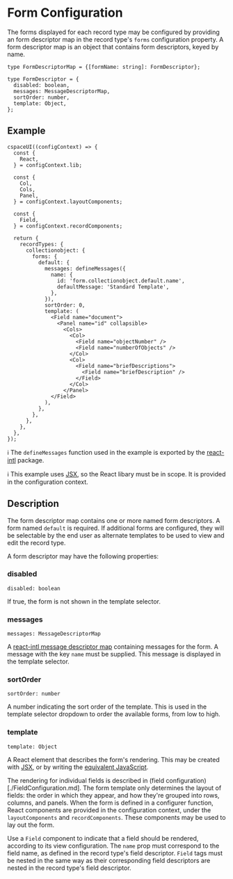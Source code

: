 # Form Configuration

The forms displayed for each record type may be configured by providing an form descriptor map in the record type's `forms` configuration property. A form descriptor map is an object that contains form descriptors, keyed by name.

```
type FormDescriptorMap = {[formName: string]: FormDescriptor};
```
```
type FormDescriptor = {
  disabled: boolean,
  messages: MessageDescriptorMap,
  sortOrder: number,
  template: Object,
};
```

## Example

```
cspaceUI((configContext) => {
  const {
    React,
  } = configContext.lib;

  const {
    Col,
    Cols,
    Panel,
  } = configContext.layoutComponents;

  const {
    Field,
  } = configContext.recordComponents;

  return {
    recordTypes: {
      collectionobject: {
        forms: {
          default: {
            messages: defineMessages({
              name: {
                id: 'form.collectionobject.default.name',
                defaultMessage: 'Standard Template',
              },
            }),
            sortOrder: 0,
            template: (
              <Field name="document">
                <Panel name="id" collapsible>
                  <Cols>
                    <Col>
                      <Field name="objectNumber" />
                      <Field name="numberOfObjects" />
                    </Col>
                    <Col>
                      <Field name="briefDescriptions">
                        <Field name="briefDescription" />
                      </Field>
                    </Col>
                  </Panel>
              </Field>
            ),
          },
        },
      },
    },
  },
});
```

ℹ️ The `defineMessages` function used in the example is exported by the [react-intl](https://github.com/yahoo/react-intl/wiki) package.

ℹ️ This example uses [JSX](https://reactjs.org/docs/introducing-jsx.html), so the React libary must be in scope. It is provided in the configuration context.

## Description

The form descriptor map contains one or more named form descriptors. A form named `default` is required. If additional forms are configured, they will be selectable by the end user as alternate templates to be used to view and edit the record type.

A form descriptor may have the following properties:

### disabled
```
disabled: boolean
```
If true, the form is not shown in the template selector.

### messages
```
messages: MessageDescriptorMap
```
A [react-intl message descriptor map](https://github.com/yahoo/react-intl/wiki/API#definemessages) containing messages for the form. A message with the key `name` must be supplied. This message is displayed in the template selector.

### sortOrder
```
sortOrder: number
```
A number indicating the sort order of the template. This is used in the template selector dropdown to order the available forms, from low to high.

### template
```
template: Object
```
A React element that describes the form's rendering. This may be created with [JSX](https://reactjs.org/docs/introducing-jsx.html), or by writing the [equivalent JavaScript](https://reactjs.org/docs/introducing-jsx.html#jsx-represents-objects).

The rendering for individual fields is described in (field configuration)[./FieldConfiguration.md]. The form template only determines the layout of fields: the order in which they appear, and how they're grouped into rows, columns, and panels. When the form is defined in a configurer function, React components are provided in the configuration context, under the `layoutComponents` and `recordComponents`. These components may be used to lay out the form.

Use a `Field` component to indicate that a field should be rendered, according to its view configuration. The `name` prop must correspond to the field name, as defined in the record type's field descriptor. `Field` tags must be nested in the same way as their corresponding field descriptors are nested in the record type's field descriptor.
